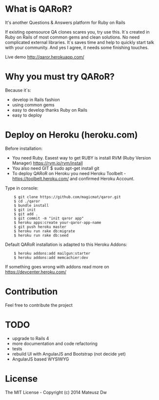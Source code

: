# What is QARoR?
It's another Questions & Answers platform for Ruby on Rails

If existing opensource QA clones scares you, try use this. It\`s created in Ruby on Rails of most common gems and clean solutions. No need complicated external libraries. It\`s saves time and help to quickly start talk with your community. And yes I agree, it needs some finishing touches. 

Live demo http://qaror.herokuapp.com/

# Why you must try QARoR?

Because it`s:

* develop in Rails fashion
* using common gems
* easy to develop thanks Ruby on Rails
* easy to deploy

# Deploy on Heroku (heroku.com)

Before installation:

* You need Ruby. Easest way to get RUBY is install RVM (Ruby Version Manager) https://rvm.io/rvm/install
* You also need GIT $ sudo apt-get install git
* To deploy QARoR on Heroku you need Heroku Toolbelt - https://toolbelt.heroku.com/ and confirmed Heroku Account.

Type in console:

        $ git clone https://github.com/magicmat/qaror.git
        $ cd ./qaror
        $ bundle install
        $ git init
        $ git add .
        $ git commit -m "init qaror app"
        $ heroku apps:create your-qaror-app-name
        $ git push heroku master
        $ heroku run rake db:migrate
        $ heroku run rake db:seed

Default QARoR installation is adapted to this Heroku Addons: 

        $ heroku addons:add mailgun:starter
        $ heroku addons:add memcachier:dev

If something goes wrong with addons read more on https://devcenter.heroku.com/

# Contribution

Feel free to contribute the project

# TODO

* upgrade to Rails 4
* more documentation and code refactoring
* tests
* rebuild UI with AngularJS and Bootstrap (not decide yet)
* AngularJS based WYSIWYG

# License

The MIT License - Copyright (c) 2014 Mateusz Dw
